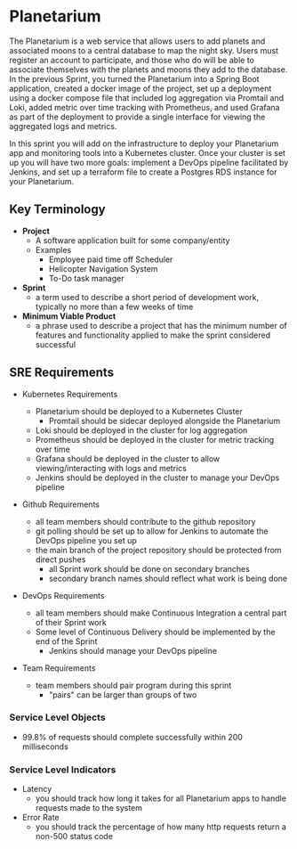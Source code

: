 # Planetarium

The Planetarium is a web service that allows users to add planets and associated moons to a central database to map the night sky. Users must register an account to participate, and those who do will be able to associate themselves with the planets and moons they add to the database. In the previous Sprint, you turned the Planetarium into a Spring Boot application, created a docker image of the project, set up a deployment using a docker compose file that included log aggregation via Promtail and Loki, added metric over time tracking with Prometheus, and used Grafana as part of the deployment to provide a single interface for viewing the aggregated logs and metrics.

In this sprint you will add on the infrastructure to deploy your Planetarium app and monitoring tools into a Kubernetes cluster. Once your cluster is set up you will have two more goals: implement a DevOps pipeline facilitated by Jenkins, and set up a terraform file to create a Postgres RDS instance for your Planetarium.

## Key Terminology
- **Project**
  - A software application built for some company/entity
  - Examples
    - Employee paid time off Scheduler
    - Helicopter Navigation System
    - To-Do task manager
- **Sprint**
    - a term used to describe a short period of development work, typically no more than a few weeks of time
- **Minimum Viable Product**
    - a phrase used to describe a project that has the minimum number of features and functionality applied to make the sprint considered successful

## SRE Requirements
- Kubernetes Requirements
    - Planetarium should be deployed to a Kubernetes Cluster
        - Promtail should be sidecar deployed alongside the Planetarium
    - Loki should be deployed in the cluster for log aggregation
    - Prometheus should be deployed in the cluster for metric tracking over time
    - Grafana should be deployed in the cluster to allow viewing/interacting with logs and metrics
    - Jenkins should be deployed in the cluster to manage your DevOps pipeline

- Github Requirements
    - all team members should contribute to the github repository
    - git polling should be set up to allow for Jenkins to automate the DevOps pipeline you set up
    - the main branch of the project repository should be protected from direct pushes
        - all Sprint work should be done on secondary branches
        - secondary branch names should reflect what work is being done

- DevOps Requirements
    - all team members should make Continuous Integration a central part of their Sprint work
    - Some level of Continuous Delivery should be implemented by the end of the Sprint
        - Jenkins should manage your DevOps pipeline

- Team Requirements
    - team members should pair program during this sprint
        - "pairs" can be larger than groups of two
    
### Service Level Objects
- 99.8% of requests should complete successfully within 200 milliseconds

### Service Level Indicators
- Latency
    - you should track how long it takes for all Planetarium apps to handle requests made to the system
- Error Rate
    - you should track the percentage of how many http requests return a non-500 status code
